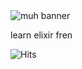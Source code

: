 <img alt="muh banner" src="https://i.imgur.com/DmNUmR4.jpg">   

learn elixir fren

![Hits](https://api.hits.link/v1/hits?url=https%3A%2F%2Fgithub.com%2Ftnb24&label=visits&bgRight=575fff&border=square)
